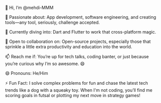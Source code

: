 👋 Hi, I’m @mehdi-MMM

👀 Passionate about: App development, software engineering, and creating tools—any tool, seriously, challenge accepted.

🌱 Currently diving into: Dart and Flutter to work that cross-platform magic.

💞️ Open to collaboration on: Open-source projects, especially those that sprinkle a little extra productivity and education into the world.

📫 Reach me if: You’re up for tech talks, coding banter, or just because you’re curious why I’m so awesome. 😄

😄 Pronouns: He/Him

⚡ Fun Fact: I solve complex problems for fun and chase the latest tech trends like a dog with a squeaky toy. When I'm not coding, you’ll find me scoring goals in futsal or plotting my next move in strategy games!

<!---
mehdi-MMM/mehdi-MMM is a ✨ special ✨ repository because its `README.md` (this file) appears on your GitHub profile.
You can click the Preview link to take a look at your changes.
--->
